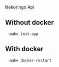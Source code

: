 Nekoringo Api

## Without docker

```
  make init-app
```

## With docker

```
  make docker-restart
```
